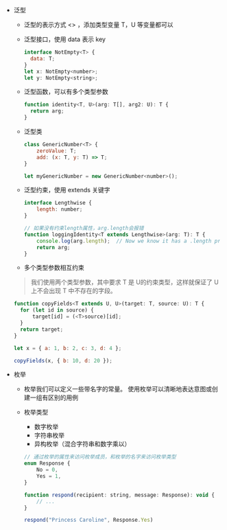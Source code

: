 - 泛型

  - 泛型的表示方式 <> ，添加类型变量 T，U 等变量都可以

  - 泛型接口，使用 data 表示 key

    ```javascript
    interface NotEmpty<T> {
      data: T;
    }
    let x: NotEmpty<number>;
    let y: NotEmpty<string>;
    ```

  - 泛型函数，可以有多个类型参数

    ```javascript
    function identity<T, U>(arg: T[], arg2: U): T {
      return arg;
    }
    ```

  - 泛型类

    ```javascript
    class GenericNumber<T> {
        zeroValue: T;
        add: (x: T, y: T) => T;
    }

    let myGenericNumber = new GenericNumber<number>();
    ```

  - 泛型约束，使用 extends 关键字

    ```javascript
    interface Lengthwise {
        length: number;
    }

    // 如果没有约束length属性，arg.length会报错
    function loggingIdentity<T extends Lengthwise>(arg: T): T {
        console.log(arg.length);  // Now we know it has a .length property, so no more error
        return arg;
    }
    ```

  - 多个类型参数相互约束
  > 我们使用两个类型参数，其中要求 T 是 U的约束类型，这样就保证了 U 上不会出现 T 中不存在的字段。
  ```javascript
  function copyFields<T extends U, U>(target: T, source: U): T {
    for (let id in source) {
        target[id] = (<T>source)[id];
    }
    return target;
  }

  let x = { a: 1, b: 2, c: 3, d: 4 };

  copyFields(x, { b: 10, d: 20 });
  ```

- 枚举

  - 枚举我们可以定义一些带名字的常量。 使用枚举可以清晰地表达意图或创建一组有区别的用例
  - 枚举类型

    - 数字枚举
    - 字符串枚举
    - 异构枚举（混合字符串和数字乘以）

    ```javascript
    // 通过枚举的属性来访问枚举成员，和枚举的名字来访问枚举类型
    enum Response {
        No = 0,
        Yes = 1,
    }

    function respond(recipient: string, message: Response): void {
        // ...
    }

    respond("Princess Caroline", Response.Yes)
    ```
